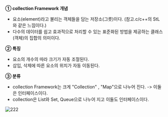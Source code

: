 __① collection Framework 개념__
- 요소(element)라고 불리는 객체들을 담는 저장소(그릇)이다. (참고.c/c++의 StL와 같은 느낌이다.)
- 다수의 데이터를 쉽고 효과적으로 처리할 수 있는 표준화된 방법을 제공하는 클래스(객체)의 집합의 의미이다.

__② 특징__
- 요소의 개수의 따라 크기가 자동 조절된다.
- 삽입, 삭제에 따른 요소의 위치가 자동 이동된다.

__③ 분류__
- collection Framework는 크게 "Collection" , "Map"으로 나누어 진다. -> 이둘은 인터페이스이다.
- collection은 List와 Set, Queue으로 나누어 지고 이둘도 인터페이스이다.

![222](https://user-images.githubusercontent.com/96917871/150382274-f3a5013c-dbe1-42cf-8c47-cbd99b7e7caf.PNG)


